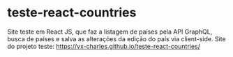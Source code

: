 # teste-react-countries

Site teste em React JS, que faz a listagem de países pela API GraphQL, busca de países e salva as alterações da edição do país via client-side.
Site do projeto teste: https://vx-charles.github.io/teste-react-countries/
